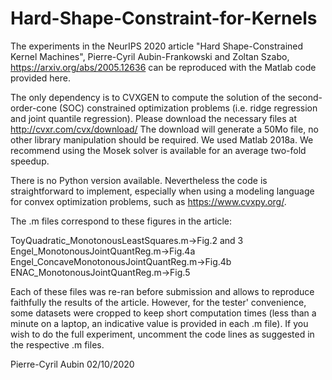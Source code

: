 # Hard-Shape-Constraint-for-Kernels
The experiments in the NeurIPS 2020 article "Hard Shape-Constrained Kernel Machines", Pierre-Cyril Aubin-Frankowski and Zoltan Szabo, https://arxiv.org/abs/2005.12636 can be reproduced with the Matlab code provided here.

The only dependency is to CVXGEN to compute the solution of the second-order-cone (SOC) constrained optimization problems (i.e. ridge regression and joint quantile regression). Please download the necessary files at http://cvxr.com/cvx/download/ The download will generate a 50Mo file, no other library manipulation should be required. We used Matlab 2018a. We recommend using the Mosek solver is available for an average two-fold speedup.

There is no Python version available. Nevertheless the code is straightforward to implement, especially when using a modeling language for convex optimization problems, such as https://www.cvxpy.org/. 

The .m files correspond to these figures in the article:

ToyQuadratic_MonotonousLeastSquares.m->Fig.2 and 3
Engel_MonotonousJointQuantReg.m->Fig.4a
Engel_ConcaveMonotonousJointQuantReg.m->Fig.4b
ENAC_MonotonousJointQuantReg.m->Fig.5

Each of these files was re-ran before submission and allows to reproduce faithfully the results of the article. However, for the tester' convenience, some datasets were cropped to keep short computation times (less than a minute on a laptop, an indicative value is provided in each .m file). If you wish to do the full experiment, uncomment the code lines as suggested in the respective .m files.

Pierre-Cyril Aubin 02/10/2020

